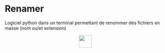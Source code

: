 # Renamer
Logiciel python dans un terminal permettant de renommer des fichiers en masse (nom ou/et extension)

<p align="center">
  <img src="https://i.imgur.com/w0PbFTn.gif?noredirect" width="40" height="40" />
</p>
